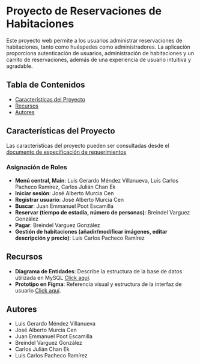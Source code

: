 # Proyecto de Reservaciones de Habitaciones

Este proyecto web permite a los usuarios administrar reservaciones de habitaciones, tanto como huéspedes como administradores. La aplicación proporciona autenticación de usuarios, administración de habitaciones y un carrito de reservaciones, además de una experiencia de usuario intuitiva y agradable.

## Tabla de Contenidos

- [Características del Proyecto](#características-del-proyecto)
- [Recursos](#recursos)
- [Autores](#autores)

## Características del Proyecto
Las caracteristicas del proyecto pueden ser consultadas desde el [documento de especificación de requerimientos](https://alumnosuady.sharepoint.com/:w:/s/tilinesdeldesarrolloweb/ES-yvQRnj8NEq8dEWSMvXn8BkppVsIAa0cdLKn-leFRdmg?e=9888fh)

### Asignación de Roles
- **Menú central, Main**: Luis Gerardo Méndez Villanueva, Luis Carlos Pacheco Ramírez, Carlos Julián Chan Ek
- **Iniciar sesión**: José Alberto Murcia Cen
- **Registrar usuario**: José Alberto Murcia Cen
- **Buscar**: Juan Emmanuel Poot Escamilla
- **Reservar (tiempo de estadía, número de personas)**: Breindel Varguez González
- **Pagar**: Breindel Varguez González
- **Gestión de habitaciones (añadir/modificar imágenes, editar descripción y precio)**: Luis Carlos Pacheco Ramírez

## Recursos
- **Diagrama de Entidades**: Describe la estructura de la base de datos utilizada en MySQL [Click aquí](https://lucid.app/lucidchart/b1e77903-ae3d-4159-9200-4000f52d392a/edit?viewport_loc=-3353%2C-1025%2C3706%2C1996%2C0_0&invitationId=inv_871b0493-43b9-42b4-af3f-5bea94f36336).
- **Prototipo en Figma**: Referencia visual y estructura de la interfaz de usuario [Click aquí](https://www.figma.com/design/xL1Ln9MMFodOJwZpDn5eih/Hotel-Web-site?node-id=0-1&m=dev&t=LuFiYaXrjoB5973E-1).

## Autores
- Luis Gerardo Méndez Villanueva
- José Alberto Murcia Cen
- Juan Emmanuel Poot Escamilla
- Breindel Varguez González
- Carlos Julián Chan Ek
- Luis Carlos Pacheco Ramírez

